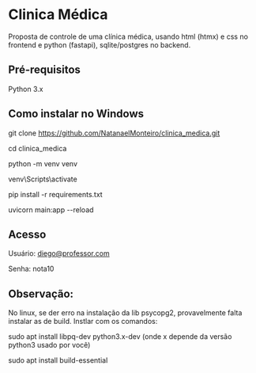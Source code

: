 # Clinica Médica

Proposta de controle de uma clínica médica, usando html (htmx) e css no frontend e python (fastapi), sqlite/postgres no backend.

## Pré-requisitos

Python 3.x

## Como instalar no Windows

git clone https://github.com/NatanaelMonteiro/clinica_medica.git

cd clinica_medica

python -m venv venv

venv\Scripts\activate

pip install -r requirements.txt

uvicorn main:app --reload

## Acesso

Usuário: diego@professor.com

Senha: nota10

## Observação:

No linux, se der erro na instalação da lib psycopg2, provavelmente falta instalar as de build.
Instlar com os comandos:

sudo apt install libpq-dev python3.x-dev (onde x depende da versão python3 usado por você)

sudo apt install build-essential
